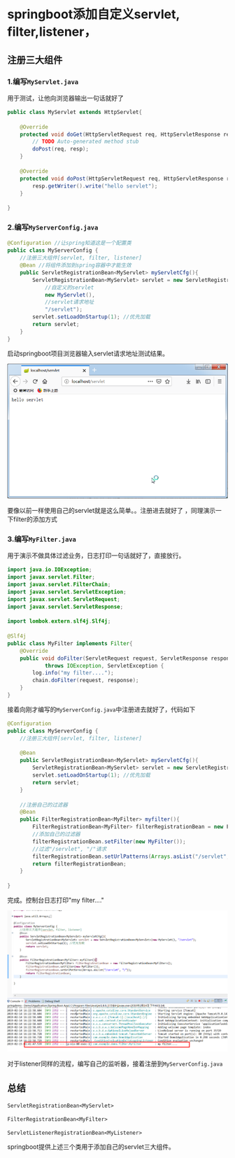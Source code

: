 # springboot添加自定义servlet, filter,listener，

## 注册三大组件

### 1.编写`MyServlet.java`

用于测试，让他向浏览器输出一句话就好了

```java
public class MyServlet extends HttpServlet{

	@Override
	protected void doGet(HttpServletRequest req, HttpServletResponse resp) throws ServletException, IOException {
		// TODO Auto-generated method stub
		doPost(req, resp);
	}

	@Override
	protected void doPost(HttpServletRequest req, HttpServletResponse resp) throws ServletException, IOException {
		resp.getWriter().write("hello servlet");
	}

}

```
### 2.编写`MyServerConfig.java`

```java
@Configuration //让spring知道这是一个配置类
public class MyServerConfig {
	//注册三大组件[servlet, filter, listener]
	@Bean //将组件添加到spring容器中才能生效
	public ServletRegistrationBean<MyServlet> myServletCfg(){
		ServletRegistrationBean<MyServlet> servlet = new ServletRegistrationBean<MyServlet>(
            //自定义的servlet
            new MyServlet(),
            //servlet请求地址
            "/servlet");
		servlet.setLoadOnStartup(1); //优先加载
		return servlet;
	}
}

```

启动springboot项目浏览器输入servlet请求地址测试结果。

![](./img/servlet.png)

要像以前一样使用自己的servlet就是这么简单。。注册进去就好了 ，同理演示一下filter的添加方式

### 3.编写`MyFilter.java`

用于演示不做具体过滤业务，日志打印一句话就好了，直接放行。

```java
import java.io.IOException;
import javax.servlet.Filter;
import javax.servlet.FilterChain;
import javax.servlet.ServletException;
import javax.servlet.ServletRequest;
import javax.servlet.ServletResponse;

import lombok.extern.slf4j.Slf4j;

@Slf4j
public class MyFilter implements Filter{
	@Override
	public void doFilter(ServletRequest request, ServletResponse response, FilterChain chain)
			throws IOException, ServletException {
		log.info("my filter....");
		chain.doFilter(request, response);
	}
}

```

接着向刚才编写的`MyServerConfig.java`中注册进去就好了，代码如下

```java
@Configuration
public class MyServerConfig {
	//注册三大组件[servlet, filter, listener]
    
	@Bean
	public ServletRegistrationBean<MyServlet> myServletCfg(){
		ServletRegistrationBean<MyServlet> servlet = new ServletRegistrationBean<MyServlet>(new MyServlet(), "/servlet");
		servlet.setLoadOnStartup(1); //优先加载
		return servlet;
	}
	
    //注册自己的过滤器
	@Bean
	public FilterRegistrationBean<MyFilter> myfilter(){
		FilterRegistrationBean<MyFilter> filterRegistrationBean = new FilterRegistrationBean<MyFilter>();
        //添加自己的过滤器
		filterRegistrationBean.setFilter(new MyFilter());
        //过滤"/servlet", "/"请求
		filterRegistrationBean.setUrlPatterns(Arrays.asList("/servlet", "/"));
		return filterRegistrationBean;
	}

}

```

完成。控制台日志打印"my filter...."

![](./img/filter.png)

对于listener同样的流程，编写自己的监听器，接着注册到`MyServerConfig.java`

## 总结

`ServletRegistrationBean<MyServlet>`

`FilterRegistrationBean<MyFilter>`

`ServletListenerRegistrationBean<MyListener>`

springboot提供上述三个类用于添加自己的servlet三大组件。